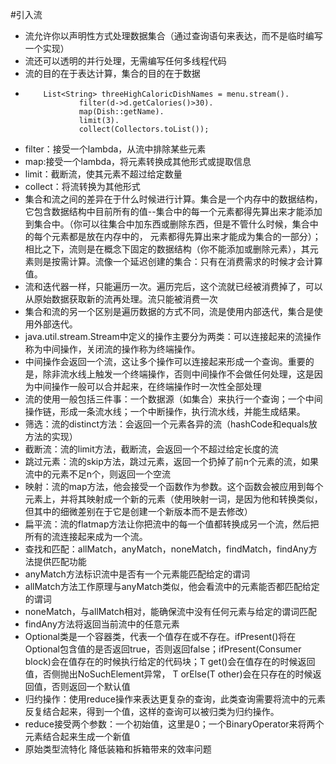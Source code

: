 #引入流
- 流允许你以声明性方式处理数据集合（通过查询语句来表达，而不是临时编写一个实现）
- 流还可以透明的并行处理，无需编写任何多线程代码
- 流的目的在于表达计算，集合的目的在于数据
-         List<String> threeHighCaloricDishNames = menu.stream().
                  filter(d->d.getCalories()>30).
                  map(Dish::getName).
                  limit(3).
                  collect(Collectors.toList()); 
- filter：接受一个lambda，从流中排除某些元素
- map:接受一个lambda，将元素转换成其他形式或提取信息
- limit：截断流，使其元素不超过给定数量
- collect：将流转换为其他形式
- 集合和流之间的差异在于什么时候进行计算。集合是一个内存中的数据结构，它包含数据结构中目前所有的值--集合中的每一个元素都得先算出来才能添加到集合中。（你可以往集合中加东西或删除东西，但是不管什么时候，集合中的每个元素都是放在内存中的，
元素都得先算出来才能成为集合的一部分）；相比之下，流则是在概念下固定的数据结构（你不能添加或删除元素），其元素则是按需计算。流像一个延迟创建的集合：只有在消费需求的时候才会计算值。
- 流和迭代器一样，只能遍历一次。遍历完后，这个流就已经被消费掉了，可以从原始数据获取新的流再处理。流只能被消费一次
- 集合和流的另一个区别是遍历数据的方式不同，流是使用内部迭代，集合是使用外部迭代。
- java.util.stream.Stream中定义的操作主要分为两类：可以连接起来的流操作称为中间操作，关闭流的操作称为终端操作。
- 中间操作会返回一个流，这让多个操作可以连接起来形成一个查询。重要的是，除非流水线上触发一个终端操作，否则中间操作不会做任何处理，这是因为中间操作一般可以合并起来，在终端操作时一次性全部处理
- 流的使用一般包括三件事：一个数据源（如集合）来执行一个查询；一个中间操作链，形成一条流水线；一个中断操作，执行流水线，并能生成结果。
- 筛选：流的distinct方法：会返回一个元素各异的流（hashCode和equals放方法的实现）
- 截断流：流的limit方法，截断流，会返回一个不超过给定长度的流
- 跳过元素：流的skip方法，跳过元素，返回一个扔掉了前n个元素的流，如果流中的元素不足n个，则返回一个空流
- 映射：流的map方法，他会接受一个函数作为参数。这个函数会被应用到每个元素上，并将其映射成一个新的元素（使用映射一词，是因为他和转换类似，但其中的细微差别在于它是创建一个新版本而不是去修改）
- 扁平流：流的flatmap方法让你把流中的每一个值都转换成另一个流，然后把所有的流连接起来成为一个流。
- 查找和匹配：allMatch，anyMatch，noneMatch，findMatch，findAny方法提供匹配功能
- anyMatch方法标识流中是否有一个元素能匹配给定的谓词
- allMatch方法工作原理与anyMatch类似，他会看流中的元素能否都匹配给定的谓词
- noneMatch，与allMatch相对，能确保流中没有任何元素与给定的谓词匹配
- findAny方法将返回当前流中的任意元素
- Optional<T>类是一个容器类，代表一个值存在或不存在。ifPresent()将在Optional包含值的是否返回true，否则返回false；ifPresent(Consumer<T> block)会在值存在的时候执行给定的代码块；T get()会在值存在的时候返回值，否侧抛出NoSuchElement异常，
T orElse(T other)会在只存在的时候返回值，否则返回一个默认值
- 归约操作：使用reduce操作来表达更复杂的查询，此类查询需要将流中的元素反复结合起来，得到一个值，这样的查询可以被归类为归约操作。
- reduce接受两个参数：一个初始值，这里是0；一个BinaryOperator<T>来将两个元素结合起来生成一个新值
- 原始类型流特化  降低装箱和拆箱带来的效率问题















